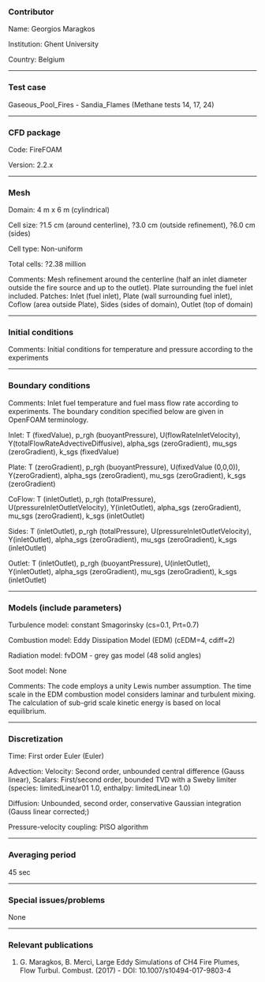 
### Contributor
Name: Georgios Maragkos

Institution: Ghent University

Country: Belgium                  

------------------

### Test case
Gaseous_Pool_Fires - Sandia_Flames (Methane tests 14, 17, 24)

------------------

### CFD package
Code: FireFOAM

Version: 2.2.x

------------------

### Mesh
Domain: 4 m x 6 m (cylindrical)

Cell size: ?1.5 cm (around centerline), ?3.0 cm (outside refinement), ?6.0 cm (sides)

Cell type: Non-uniform

Total cells: ?2.38 million

Comments: Mesh refinement around the centerline (half an inlet diameter outside the fire source and up to the outlet). Plate surrounding the fuel inlet included. Patches: Inlet (fuel inlet), Plate (wall surrounding fuel inlet), Coflow (area outside Plate), Sides (sides of domain), Outlet (top of domain)

------------------

### Initial conditions
Comments: Initial conditions for temperature and pressure according to the experiments

------------------

### Boundary conditions
Comments: Inlet fuel temperature and fuel mass flow rate according to experiments. The boundary condition specified below are given in OpenFOAM terminology.

Inlet: T (fixedValue), p_rgh (buoyantPressure), U(flowRateInletVelocity), Y(totalFlowRateAdvectiveDiffusive), alpha_sgs (zeroGradient), mu_sgs (zeroGradient), k_sgs (fixedValue)

Plate: T (zeroGradient), p_rgh (buoyantPressure), U(fixedValue (0,0,0)), Y(zeroGradient), alpha_sgs (zeroGradient), mu_sgs (zeroGradient), k_sgs (zeroGradient)

CoFlow: T (inletOutlet), p_rgh (totalPressure), U(pressureInletOutletVelocity), Y(inletOutlet), alpha_sgs (zeroGradient), mu_sgs (zeroGradient), k_sgs (inletOutlet)

Sides: T (inletOutlet), p_rgh (totalPressure), U(pressureInletOutletVelocity), Y(inletOutlet), alpha_sgs (zeroGradient), mu_sgs (zeroGradient), k_sgs (inletOutlet)

Outlet: T (inletOutlet), p_rgh (buoyantPressure), U(inletOutlet), Y(inletOutlet), alpha_sgs (zeroGradient), mu_sgs (zeroGradient), k_sgs (inletOutlet)

------------------

### Models (include parameters)
Turbulence model: constant Smagorinsky (cs=0.1, Prt=0.7)

Combustion model: Eddy Dissipation Model (EDM) (cEDM=4, cdiff=2)

Radiation model: fvDOM - grey gas model (48 solid angles)

Soot model: None

Comments: The code employs a unity Lewis number assumption. The time scale in the EDM combustion model considers laminar and turbulent mixing. The calculation of sub-grid scale kinetic energy is based on local equilibrium.

------------------

### Discretization
Time: First order Euler (Euler)

Advection: Velocity: Second order, unbounded central difference (Gauss linear), Scalars: First/second order, bounded  TVD with a Sweby limiter (species: limitedLinear01 1.0, enthalpy: limitedLinear 1.0)

Diffusion: Unbounded, second order, conservative Gaussian integration (Gauss linear corrected;)

Pressure-velocity coupling: PISO algorithm

------------------

### Averaging period
45 sec

------------------

### Special issues/problems
None

------------------

### Relevant publications
1. G. Maragkos, B. Merci, Large Eddy Simulations of CH4 Fire Plumes, Flow Turbul. Combust. (2017) - DOI: 10.1007/s10494-017-9803-4
 
